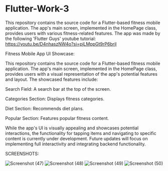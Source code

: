 # Flutter-Work-3
This repository contains the source code for a Flutter-based fitness mobile application. The app's main screen, implemented in the HomePage class, provides users with various fitness-related features.
The app was made by the following 'Flutter Guys' youtube tutorial: https://youtu.be/D4nhaszNW4o?si=pjLMppGt9rP6brjl



Fitness Mobile App UI Showcase:

This repository contains the source code for a Flutter-based fitness mobile application. The app's main screen, implemented in the HomePage class, provides users with a visual representation of the app's potential features and layout. The showcased features include:



Search Field: A search bar at the top of the screen.



Categories Section: Displays fitness categories.



Diet Section: Recommends diet plans.



Popular Section: Features popular fitness content.



While the app's UI is visually appealing and showcases potential interactions, the functionality for tapping items and navigating to specific content is currently under development. Future updates will focus on implementing full interactivity and integrating backend functionality.



SCREENSHOTS:

![Screenshot (47)](https://github.com/samolubukun/Flutter-Work-3/assets/137217836/5b1af658-2e83-424c-baf2-b1849537fabc)
![Screenshot (48)](https://github.com/samolubukun/Flutter-Work-3/assets/137217836/9e4fb872-8b5b-4ab5-a3da-45741d8cfd76)
![Screenshot (49)](https://github.com/samolubukun/Flutter-Work-3/assets/137217836/b9d7fce8-8322-4e7a-bee5-9dfa3d95b60d)
![Screenshot (50)](https://github.com/samolubukun/Flutter-Work-3/assets/137217836/709beaa7-394e-4c79-a314-aa49c4963577)
